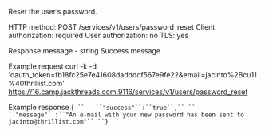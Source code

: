 Reset the user’s password.

HTTP method: POST /services/v1/users/password_reset
Client authorization: required
User authorization: no
TLS: yes

Response
 message - string Success message

Example request
        curl -k -d 'oauth_token=fb18fc25e7e41608dadddcf567e9fe22&email=jacinto%2Bcu11%40thrillist.com' https://16.camp.jackthreads.com:9116/services/v1/users/password_reset

Example response
        {`
``   ``"success"``:``true``,``
``   ``"message"``:``"An e-mail with your new password has been sent to jacinto@thrillist.com"``
``}`